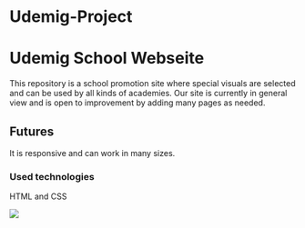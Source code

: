 # Udemig-Project

<h1>Udemig School Webseite</h1>

This repository is a school promotion site where special visuals are selected and can be used by all kinds of academies. Our site is currently in general view and is open to improvement by adding many pages as needed.

<h2>Futures</h2>

It is responsive and can work in many sizes.

<h3>Used technologies</h3>

HTML and CSS

![](udemig.gif)